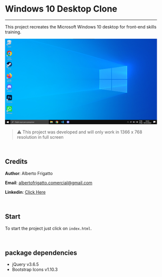 # Windows 10 Desktop Clone

---

This project recreates the Microsoft Windows 10 desktop for front-end skills training.

![Project screenshot](./img/Screenshot.png)

> ⚠️ This project was developed and will only work in 1366 x 768 resolution in full screen

<br/>

## Credits

**Author**: Alberto Frigatto

**Email**: albertofrigatto.comercial@gmail.com

**Linkedin**: [Click Here](https://www.linkedin.com/in/alberto-frigatto-a72022251)

<br/>

## Start

To start the project just click on `index.html`.

<br/>

## package dependencies

- jQuery v3.6.5
- Bootstrap Icons v1.10.3
